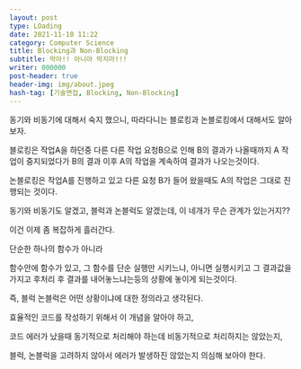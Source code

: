 ```yaml
---
layout: post
type: LOading
date: 2021-11-10 11:22
category: Computer Science
title: Blocking과 Non-Blocking
subtitle: 막아!! 아니야 막지마!!!
writer: 000000
post-header: true
header-img: img/about.jpeg
hash-tag: [기술면접, Blocking, Non-Blocking]
---
```




동기와 비동기에 대해서 숙지 했으니, 따라다니는 블로킹과 논블로킹에서 대해서도 알아보자.

블로킹은 작업A을 하던중 다른 다른 작업 요청B으로 인해 B의 결과가 나올때까지 A 작업이 중지되었다가 B의 결과 이후 A의 작업을 계속하여 결과가 나오는것이다.

논블로킹은 작업A를 진행하고 있고 다른 요청 B가 들어 왔을때도 A의 작업은 그대로 진행되는 것이다.

동기와 비동기도 알겠고, 블럭과 논블럭도 알겠는데, 이 네개가 무슨 관계가 있는거지??

이건 이제 좀 복잡하게 흘러간다.

단순한 하나의 함수가 아니라

함수안에 함수가 있고, 그 함수를 단순 실행만 시키느냐, 아니면 실행시키고 그 결과값을 가지고 후처리 후 결과를 내어놓느냐는등의 상황에 놓이게 되는것이다.

즉, 블럭 논블럭은 어떤 상황이냐에 대한 정의라고 생각된다.

효율적인 코드를 작성하기 위해서 이 개념을 알아야 하고,

코드 에러가 났을때 동기적으로 처리해야 하는데 비동기적으로 처리하지는 않았는지,

블럭, 논블럭을 고려하지 않아서 에러가 발생하진 않았는지 의심해 보아야 한다.
